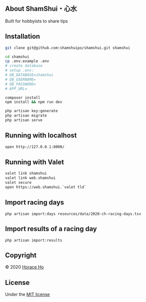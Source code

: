 ## About ShamShui・心水

Built for hobbyists to share tips

## Installation
```bash
git clone git@github.com:shamshuipo/shamshui.git shamshui

cd shamshui
cp .env.example .env
# create database
# setup .env:
# DB_DATABASE=shamshui
# DB_USERNAME=
# DB_PASSWORD=
# APP_URL=

composer install
npm install && npm run dev

php artisan key:generate
php artisan migrate
php artisan serve
```
## Running with localhost
```bash
open http://127.0.0.1:8000/
```

## Running with Valet
```bash
valet link shamshui
valet link web.shamshui
valet secure
open https://web.shamshui.`valet tld`
```

## Import racing days
```
php artisan import:days resources/data/2020-ch-racing-days.tsv
```
## Import results of a racing day
```
php artisan import:results
```
## Copyright

&copy; 2020 [Horace Ho](https://github.com/horaceho)

## License

Under the [MIT license](https://opensource.org/licenses/MIT)

